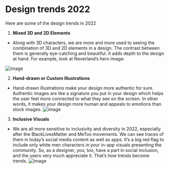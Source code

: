 # Design trends 2022
Here are some of the design trends in 2022

1. **Mixed 3D and 2D Elements**
* Along with 3D characters, we are more and more used to seeing the combination of 3D and 2D elements in a design. 
The contrast between them is generally eye-catching and beautiful. It adds depth to the design at hand. For example, look at Neverland’s hero image:

![image](https://user-images.githubusercontent.com/37442807/199060044-916787c1-a13e-487e-8c25-ea813a5425b8.png)


2. **Hand-drawn or Custom Illustrations**
* Hand-drawn illustrations make your design more authentic for sure. Authentic images are like a signature you put in your design which helps the user feel more connected to what they see on the screen.
In other words, it makes your design more human and appeals to emotions than stock images. 
![image](https://user-images.githubusercontent.com/37442807/199060244-3f2f250b-a5d1-4635-a757-6687d382fd83.png)


3. **Inclusive Visuals**
* We are all more sensitive to inclusivity and diversity in 2022, especially after the BlackLivesMatter and MeToo movements. We can see traces of them in today’s social media content as well as apps. It’s a big red flag to include only white men characters in your in-app visuals presenting the community. So, as a designer, you, too, have a part in social inclusion, and the users very much appreciate it.
That’s how trends become trends.
![image](https://user-images.githubusercontent.com/37442807/199060416-0b612bce-087c-46ee-af72-729bb7403dca.png)
